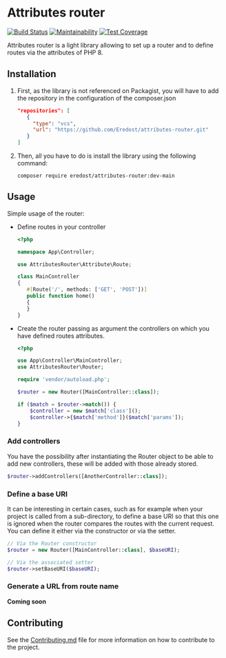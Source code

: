 # Attributes router

[![Build Status](https://travis-ci.com/Eredost/attributes-router.svg?branch=main)](https://travis-ci.com/Eredost/attributes-router)
[![Maintainability](https://api.codeclimate.com/v1/badges/73fa249c8e3ddb42263c/maintainability)](https://codeclimate.com/github/Eredost/attributes-router/maintainability)
[![Test Coverage](https://api.codeclimate.com/v1/badges/73fa249c8e3ddb42263c/test_coverage)](https://codeclimate.com/github/Eredost/attributes-router/test_coverage)

Attributes router is a light library allowing to set up a router and to define routes via the attributes of PHP 8.

## Installation

1. First, as the library is not referenced on Packagist, you will have to add the repository in the configuration of the composer.json

   ```json
   "repositories": [
      {
        "type": "vcs",
        "url": "https://github.com/Eredost/attributes-router.git"
      }
   ]
   ```

2. Then, all you have to do is install the library using the following command:

   ```shell
   composer require eredost/attributes-router:dev-main
   ```

## Usage

Simple usage of the router:

- Define routes in your controller

   ```php
   <?php
   
  namespace App\Controller;
  
  use AttributesRouter\Attribute\Route;
  
  class MainController 
  {
      #[Route('/', methods: ['GET', 'POST'])]
      public function home()
      {
      }
  }
   ```

- Create the router passing as argument the controllers on which you have defined routes attributes.

   ```php
   <?php

   use App\Controller\MainController;
   use AttributesRouter\Router;
   
   require 'vendor/autoload.php';
   
   $router = new Router([MainController::class]);
  
   if ($match = $router->match()) {
       $controller = new $match['class']();
       $controller->{$match['method']}($match['params']);
   }
   ```

### Add controllers

You have the possibility after instantiating the Router object to be able to add new controllers, these will be added
with those already stored.

```php
$router->addControllers([AnotherController::class]);
```

### Define a base URI

It can be interesting in certain cases, such as for example when your project is called from a sub-directory, to define
a base URI so that this one is ignored when the router compares the routes with the current request.
You can define it either via the constructor or via the setter.

```php
// Via the Router constructor
$router = new Router([MainController::class], $baseURI);

// Via the associated setter
$router->setBaseURI($baseURI);
```

### Generate a URL from route name

**Coming soon**

## Contributing

See the [Contributing.md](CONTRIBUTING.md) file for more information
on how to contribute to the project.
